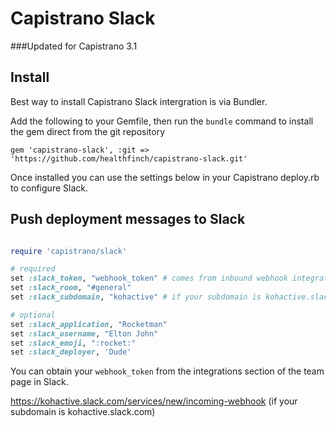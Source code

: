 # Capistrano Slack

###Updated for Capistrano 3.1

## Install

Best way to install Capistrano Slack intergration is via Bundler.  

Add the following to your Gemfile, then run the `bundle` command to install the gem direct from the git repository

```
gem 'capistrano-slack', :git => 'https://github.com/healthfinch/capistrano-slack.git'
```

Once installed you can use the settings below in your Capistrano deploy.rb to configure Slack.

## Push deployment messages to Slack

```ruby

require 'capistrano/slack'

# required
set :slack_token, "webhook_token" # comes from inbound webhook integration
set :slack_room, "#general"
set :slack_subdomain, "kohactive" # if your subdomain is kohactive.slack.com

# optional
set :slack_application, "Rocketman"
set :slack_username, "Elton John"
set :slack_emoji, ":rocket:"
set :slack_deployer, 'Dude'
```

You can obtain your `webhook_token` from the integrations section of the team page in Slack.  

https://kohactive.slack.com/services/new/incoming-webhook (if your subdomain is kohactive.slack.com)
